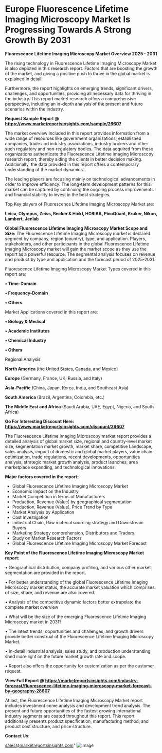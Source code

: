 # Europe Fluorescence Lifetime Imaging Microscopy Market Is Progressing Towards A Strong Growth By 2031

<Strong> Fluorescence Lifetime Imaging Microscopy Market Overview 2025 - 2031</strong>

The rising technology in Fluorescence Lifetime Imaging Microscopy Market is also depicted in this research report. Factors that are boosting the growth of the market, and giving a positive push to thrive in the global market is explained in detail.

Furthermore, the report highlights on emerging trends, significant drivers, challenges, and opportunities, providing all necessary data for thriving in the industry. This report market research offers a comprehensive perspective, including an in-depth analysis of the present and future scenarios within the industry.

<strong>Request Sample Report @ <a href=https://www.marketreportsinsights.com/sample/28607>https://www.marketreportsinsights.com/sample/28607</a></strong>

The market overview included in this report provides information from a wide range of resources like government organizations, established companies, trade and industry associations, industry brokers and other such regulatory and non-regulatory bodies. The data acquired from these organizations authenticate the Fluorescence Lifetime Imaging Microscopy research report, thereby aiding the clients in better decision making. Additionally, the data provided in this report offers a contemporary understanding of the market dynamics.

The leading players are focusing mainly on technological advancements in order to improve efficiency. The long-term development patterns for this market can be captured by continuing the ongoing process improvements and financial stability to invest in the best strategies.

Top Key players of Fluorescence Lifetime Imaging Microscopy Market are:

<strong>Leica, Olympus, Zeiss, Becker & Hickl, HORIBA, PicoQuant, Bruker, Nikon, Lambert, Jenlab</strong>

<strong><b>Global Fluorescence Lifetime Imaging Microscopy Market Scope and Size:</b></strong>
The Fluorescence Lifetime Imaging Microscopy market is declared segment by company, region (country), type, and application. Players, stakeholders, and other participants in the global Fluorescence Lifetime Imaging Microscopy market will gain the market scope as they use the report as a powerful resource. The segmental analysis focuses on revenue and product by type and application and the forecast period of 2025-2031.

Fluorescence Lifetime Imaging Microscopy Market Types covered in this report are:

<strong>• Time-Domain

• Frequency-Domain

• Others</strong>

Market Applications covered in this report are:

<strong>• Biology & Medical

• Academic Institutes

• Chemical Industry

• Others</strong> 

Regional Analysis

<strong>North America</strong> (the United States, Canada, and Mexico)

<strong>Europe</strong> (Germany, France, UK, Russia, and Italy)

<strong>Asia-Pacific</strong> (China, Japan, Korea, India, and Southeast Asia)

<strong>South America</strong> (Brazil, Argentina, Colombia, etc.)

<strong>The Middle East and Africa</strong> (Saudi Arabia, UAE, Egypt, Nigeria, and South Africa)

<strong>Go For Interesting Discount Here: <a href=https://www.marketreportsinsights.com/discount/28607>https://www.marketreportsinsights.com/discount/28607</a></strong>

The Fluorescence Lifetime Imaging Microscopy market report provides a detailed analysis of global market size, regional and country-level market size, segmentation market growth, market share, competitive Landscape, sales analysis, impact of domestic and global market players, value chain optimization, trade regulations, recent developments, opportunities analysis, strategic market growth analysis, product launches, area marketplace expanding, and technological innovations.

<strong><b>Major factors covered in the report:</b></strong>
<ul>
  <li>Global Fluorescence Lifetime Imaging Microscopy Market </li>
  <li>Economic Impact on the Industry</li>
  <li>Market Competition in terms of Manufacturers</li>
  <li>Production, Revenue (Value) by geographical segmentation</li>
  <li>Production, Revenue (Value), Price Trend by Type</li>
  <li>Market Analysis by Application</li>
  <li>Cost Investigation</li>
  <li>Industrial Chain, Raw material sourcing strategy and Downstream Buyers</li>
  <li>Marketing Strategy comprehension, Distributors and Traders</li>
  <li>Study on Market Research Factors</li>
  <li>Global Fluorescence Lifetime Imaging Microscopy Market Forecast</li>
</ul>

<strong><b>Key Point of the Fluorescence Lifetime Imaging Microscopy Market report:</b></strong>

• Geographical distribution, company profiling, and various other market segmentation are provided in the report.

• For better understanding of the global Fluorescence Lifetime Imaging Microscopy market status, the accurate market valuation which comprises of size, share, and revenue are also covered.

• Analysis of the competitive dynamic factors better extrapolate the complete market overview

• What will be the size of the emerging Fluorescence Lifetime Imaging Microscopy market in 2031?

• The latest trends, opportunities and challenges, and growth drivers provide better construal of the Fluorescence Lifetime Imaging Microscopy Market.

• In-detail industrial analysis, sales study, and production understanding shed more light on the future market growth rate and scope.

• Report also offers the opportunity for customization as per the customer request.

<strong><b>View Full Report @ <a href=https://marketreportsinsights.com/industry-forecast/fluorescence-lifetime-imaging-microscopy-market-forecast-by-geography-28607>https://marketreportsinsights.com/industry-forecast/fluorescence-lifetime-imaging-microscopy-market-forecast-by-geography-28607</a></b></strong>


At last, the Fluorescence Lifetime Imaging Microscopy Market report includes investment come analysis and development trend analysis. The present and future opportunities of the fastest growing international industry segments are coated throughout this report. This report additionally presents product specification, manufacturing method, and product cost structure, and price structure.

<strong>Contact Us:</strong>

sales@marketreportsinsights.com"
![image](https://github.com/user-attachments/assets/05665e4e-9dba-4ef1-81bb-9d2a71976739)
